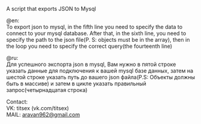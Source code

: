 A script that exports JSON to Mysql

@en:  
To export json to mysql, in the fifth line you need to specify the data to connect to your mysql database. After that, in the sixth line, you need to specify the path to the       json file(P. S: objects must be in the array), then in the loop you need to specify the correct query(the fourteenth line)












@ru:  
Для успешного экспорта json в mysql, Вам нужно в пятой строке указать данные для подключения к вашей mysql базе данных, затем на шестой строке указать путь до вашего json         файла(P.S: Объекты должны быть в массиве) и затем в цикле указать правильный запрос(четырнадцатая строка)
  
  
  

Contact:    
VK: titsex (vk.com/titsex)          
MAIL: aravan962@gmail.com

